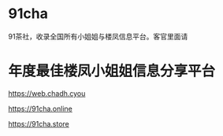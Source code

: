 # 91cha
91茶社，收录全国所有小姐姐与楼凤信息平台。客官里面请

# 年度最佳楼凤小姐姐信息分享平台

https://web.chadh.cyou

https://91cha.online

https://91cha.store
